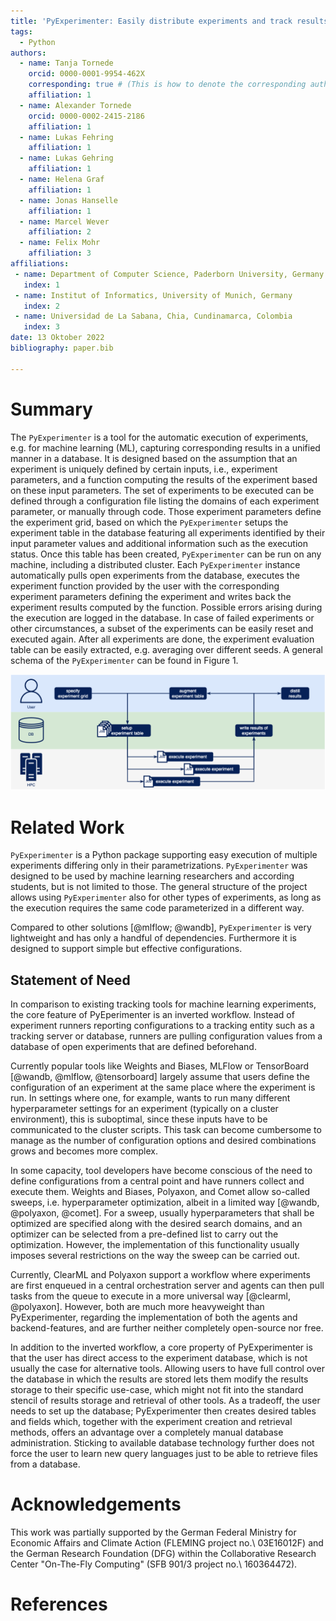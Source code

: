 ```yaml
---
title: 'PyExperimenter: Easily distribute experiments and track results'
tags:
  - Python
authors:
  - name: Tanja Tornede
    orcid: 0000-0001-9954-462X
    corresponding: true # (This is how to denote the corresponding author)
    affiliation: 1
  - name: Alexander Tornede
    orcid: 0000-0002-2415-2186
    affiliation: 1
  - name: Lukas Fehring
    affiliation: 1
  - name: Lukas Gehring
    affiliation: 1
  - name: Helena Graf
    affiliation: 1
  - name: Jonas Hanselle
    affiliation: 1
  - name: Marcel Wever
    affiliation: 2
  - name: Felix Mohr
    affiliation: 3
affiliations:
 - name: Department of Computer Science, Paderborn University, Germany
   index: 1
 - name: Institut of Informatics, University of Munich, Germany
   index: 2
 - name: Universidad de La Sabana, Chia, Cundinamarca, Colombia
   index: 3
date: 13 Oktober 2022
bibliography: paper.bib

---
```


# Summary

The `PyExperimenter` is a tool for the automatic execution of experiments, e.g. for machine learning (ML), capturing corresponding results in a unified manner in a database. It is designed based on the assumption that an experiment is uniquely defined by certain inputs, i.e., experiment parameters, and a function computing the results of the experiment based on these input parameters. The set of experiments to be executed can be defined through a configuration file listing the domains of each experiment parameter, or manually through code. Those experiment parameters define the experiment grid, based on which the `PyExperimenter` setups the experiment table in the database featuring all experiments identified by their input parameter values and additional information such as the execution status. Once this table has been created, `PyExperimenter` can be run on any machine, including a distributed cluster. Each `PyExperimenter` instance automatically pulls open experiments from the database, executes the experiment function provided by the user with the corresponding experiment parameters defining the experiment and writes back the experiment results computed by the function. Possible errors arising during the execution are logged in the database. In case of failed experiments or other circumstances, a subset of the experiments can be easily reset and executed again. After all experiments are done, the experiment evaluation table can be easily extracted, e.g. averaging over different seeds. A general schema of the `PyExperimenter` can be found in Figure 1.

![General schema of `PyExperimenter`.](usage.png)


# Related Work

`PyExperimenter` is a Python package supporting easy execution of multiple experiments differing only in their parametrizations. `PyExperimenter` was designed to be used by machine learning researchers and according students, but is not limited to those. The general structure of the project allows using `PyExperimenter` also for other types of experiments, as long as the execution requires the same code parameterized in a different way.  

Compared to other solutions [@mlflow; @wandb], `PyExperimenter` is very lightweight and has only a handful of dependencies. Furthermore it is designed to support simple but effective configurations.

## Statement of Need

In comparison to existing tracking tools for machine learning experiments, the core feature of PyEperimenter is an inverted workflow. Instead of experiment runners reporting configurations to a tracking entity such as a tracking server or database, runners are pulling configuration values from a database of open experiments that are defined beforehand. 

Currently popular tools like Weights and Biases, MLFlow or TensorBoard [@wandb, @mlflow, @tensorboard] largely assume that users define the configuration of an experiment at the same place where the experiment is run. In settings where one, for example, wants to run many different hyperparameter settings for an experiment (typically on a cluster environment), this is suboptimal, since these inputs have to be communicated to the cluster scripts. This task can become cumbersome to manage as the number of configuration options and desired combinations grows and becomes more complex.

In some capacity, tool developers have become conscious of the need to define configurations from a central point and have runners collect and execute them. Weights and Biases, Polyaxon, and Comet allow so-called sweeps, i.e. hyperparameter optimization, albeit in a limited way [@wandb, @polyaxon, @comet]. For a sweep, usually hyperparameters that shall be optimized are specified along with the desired search domains, and an optimizer can be selected from a pre-defined list to carry out the optimization. However, the implementation of this functionality usually imposes several restrictions on the way the sweep can be carried out.

Currently, ClearML and Polyaxon support a workflow where experiments are first enqueued in a central orchestration server and agents can then pull tasks from the queue to execute in a more universal way [@clearml, @polyaxon]. However, both are much more heavyweight than PyExperimenter, regarding the implementation of both the agents and backend-features, and are further neither completely open-source nor free. 

In addition to the inverted workflow, a core property of PyExperimenter is that the user has direct access to the experiment database, which is not usually the case for alternative tools. Allowing users to have full control over the database in which the results are stored lets them modify the results storage to their specific use-case, which might not fit into the standard stencil of results storage and retrieval of other tools. As a tradeoff, the user needs to set up the database; PyExperimenter then creates desired tables and fields which, together with the experiment creation and retrieval methods, offers an advantage over a completely manual database administration. Sticking to available database technology further does not force the user to learn new query languages just to be able to retrieve files from a database.


# Acknowledgements

This work was partially supported by the German Federal Ministry for Economic Affairs and Climate Action (FLEMING project no.\ 03E16012F) and the German Research Foundation (DFG) within the Collaborative Research Center "On-The-Fly Computing" (SFB 901/3 project no.\ 160364472).


# References
